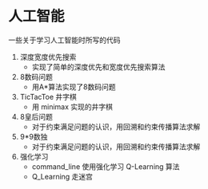 # 人工智能

一些关于学习人工智能时所写的代码

1. 深度宽度优先搜索
    + 实现了简单的深度优先和宽度优先搜索算法
2. 8数码问题
    + 用A*算法实现了8数码问题
3. TicTacToe 井字棋
    + 用 minimax 实现的井字棋
4. 8皇后问题
    + 对于约束满足问题的认识，用回溯和约束传播算法求解
5. 9*9数独
    + 对于约束满足问题的认识，用回溯和约束传播算法求解
6. 强化学习
    + command_line 使用强化学习 Q-Learning 算法
    + Q_Learning 走迷宫